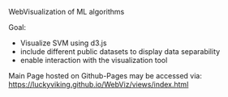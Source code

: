 WebVisualization of ML algorithms

Goal:
- Visualize SVM using d3.js
- include different public datasets to display data separability
- enable interaction with the visualization tool 



Main Page hosted on Github-Pages may be accessed via:
https://luckyviking.github.io/WebViz/views/index.html
